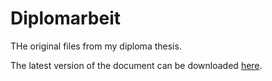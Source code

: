 # Diplomarbeit

THe original files from my diploma thesis.

The latest version of the document can be downloaded [here](https://github.com/wuan/diplomarbeit/releases/latest/download/Diplomarbeit.pdf).
